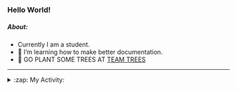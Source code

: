 ### Hello World!

##### About:
- Currently I am a student.
- 🌱 I’m learning how to make better documentation.
- 🌱 GO PLANT SOME TREES AT [TEAM TREES](https://teamtrees.org/)

---
<details>
  <summary>:zap: My Activity:</summary>
  
<!--START_SECTION:waka-->
![Code Time](http://img.shields.io/badge/Code%20Time-1%2C132%20hrs%204%20mins-blue)

**I'm a Night 🦉** 

```text
🌞 Morning                1199 commits        ██░░░░░░░░░░░░░░░░░░░░░░░   08.55 % 
🌆 Daytime                5145 commits        █████████░░░░░░░░░░░░░░░░   36.69 % 
🌃 Evening                4034 commits        ███████░░░░░░░░░░░░░░░░░░   28.77 % 
🌙 Night                  3644 commits        ██████░░░░░░░░░░░░░░░░░░░   25.99 % 
```
📅 **I'm Most Productive on Wednesday** 

```text
Monday                   2177 commits        ████░░░░░░░░░░░░░░░░░░░░░   15.53 % 
Tuesday                  1759 commits        ███░░░░░░░░░░░░░░░░░░░░░░   12.54 % 
Wednesday                3269 commits        ██████░░░░░░░░░░░░░░░░░░░   23.31 % 
Thursday                 1656 commits        ███░░░░░░░░░░░░░░░░░░░░░░   11.81 % 
Friday                   1352 commits        ██░░░░░░░░░░░░░░░░░░░░░░░   09.64 % 
Saturday                 1273 commits        ██░░░░░░░░░░░░░░░░░░░░░░░   09.08 % 
Sunday                   2536 commits        █████░░░░░░░░░░░░░░░░░░░░   18.09 % 
```


📊 **This Week I Spent My Time On** 

```text
🔥 Editors: 
VS Code                  2 hrs 16 mins       █████████████████████████   100.00 % 

🐱‍💻 Projects: 
discord-bot              1 hr 23 mins        ███████████████░░░░░░░░░░   61.45 % 
praise                   52 mins             ██████████░░░░░░░░░░░░░░░   38.55 % 
```


 Last Updated on 02/06/2023 19:07:18 UTC
<!--END_SECTION:waka-->
</details>

